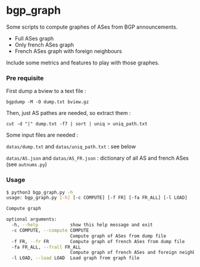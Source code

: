 # bgp_graph

Some scripts to compute graphes of ASes from BGP announcements.

- Full ASes graph
- Only french ASes graph
- French ASes graph with foreign neighbours

Include some metrics and features to play with those graphes.

### Pre requisite

First dump a bview to a text file :

`bgpdump -M -O dump.txt bview.gz`

Then, just AS pathes are needed, so extract them :

`cut -d "|" dump.txt -f7 | sort | uniq > uniq_path.txt`


Some input files are needed :

`datas/dump.txt` and `datas/uniq_path.txt` : see below

`datas/AS.json` and `datas/AS_FR.json` : dictionary of all AS and french ASes (see `autnums.py`)


### Usage

```bash
$ python3 bgp_graph.py -h
usage: bgp_graph.py [-h] [-c COMPUTE] [-f FR] [-fa FR_ALL] [-l LOAD]

Compute graph

optional arguments:
  -h, --help            show this help message and exit
  -c COMPUTE, --compute COMPUTE
                        Compute graph of ASes from dump file
  -f FR, --fr FR        Compute graph of french ASes from dump file
  -fa FR_ALL, --frall FR_ALL
                        Compute graph of french ASes and foreign neighbor from dump file
  -l LOAD, --load LOAD  Load graph from graph file
```
